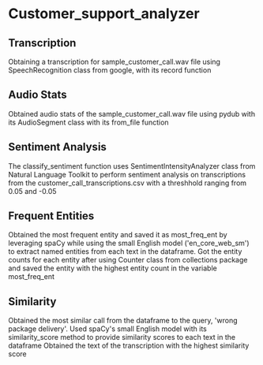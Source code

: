 # Customer_support_analyzer

## Transcription
Obtaining a transcription for sample_customer_call.wav file using SpeechRecognition class from google, with its record function 

## Audio Stats
Obtained audio stats of the sample_customer_call.wav file using pydub with its AudioSegment class with its from_file function

## Sentiment Analysis
The classify_sentiment function uses SentimentIntensityAnalyzer class from Natural Language Toolkit to perform sentiment analysis on transcriptions from the customer_call_transcriptions.csv with a threshhold ranging from 0.05 and -0.05

## Frequent Entities
Obtained the most frequent entity and saved it as most_freq_ent by leveraging spaCy while using the small English model ('en_core_web_sm') to extract named entities from each text in the dataframe.
Got the entity counts for each entity after using Counter class from collections package and saved the entity with the highest entity count in the variable most_freq_ent

## Similarity
Obtained the most similar call from the dataframe to the query, 'wrong package delivery'.
Used spaCy's small English model with its similarity_score method to provide similarity scores to each text in the dataframe
Obtained the text of the transcription with the highest similarity score
